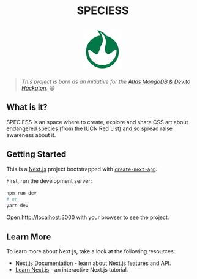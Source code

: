 # <div align="center"> SPECIESS <br/> <br/> <img src="./public/images/speciess-logo.svg"> </div>

> _This project is born as an initiative for the [Atlas MongoDB & Dev.to Hackaton](https://dev.to/devteam/announcing-the-mongodb-atlas-hackathon-on-dev-4b6m)._ 😄

## What is it?

SPECIESS is an space where to create, explore and share CSS art about endangered species (from the IUCN Red List) and so spread raise awareness about it.

## Getting Started

This is a [Next.js](https://nextjs.org/) project bootstrapped with [`create-next-app`](https://github.com/vercel/next.js/tree/canary/packages/create-next-app).

First, run the development server:

```bash
npm run dev
# or
yarn dev
```

Open [http://localhost:3000](http://localhost:3000) with your browser to see the project.

## Learn More

To learn more about Next.js, take a look at the following resources:

- [Next.js Documentation](https://nextjs.org/docs) - learn about Next.js features and API.
- [Learn Next.js](https://nextjs.org/learn) - an interactive Next.js tutorial.

